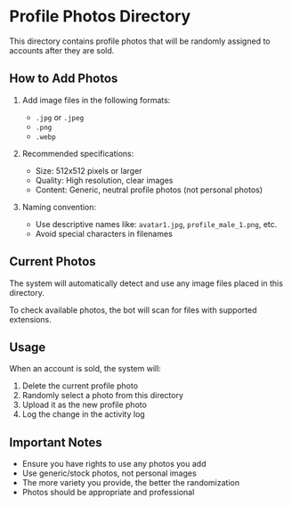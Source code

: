 # Profile Photos Directory

This directory contains profile photos that will be randomly assigned to accounts after they are sold.

## How to Add Photos

1. Add image files in the following formats:
   - `.jpg` or `.jpeg`
   - `.png` 
   - `.webp`

2. Recommended specifications:
   - Size: 512x512 pixels or larger
   - Quality: High resolution, clear images
   - Content: Generic, neutral profile photos (not personal photos)

3. Naming convention:
   - Use descriptive names like: `avatar1.jpg`, `profile_male_1.png`, etc.
   - Avoid special characters in filenames

## Current Photos

The system will automatically detect and use any image files placed in this directory.

To check available photos, the bot will scan for files with supported extensions.

## Usage

When an account is sold, the system will:
1. Delete the current profile photo
2. Randomly select a photo from this directory
3. Upload it as the new profile photo
4. Log the change in the activity log

## Important Notes

- Ensure you have rights to use any photos you add
- Use generic/stock photos, not personal images
- The more variety you provide, the better the randomization
- Photos should be appropriate and professional